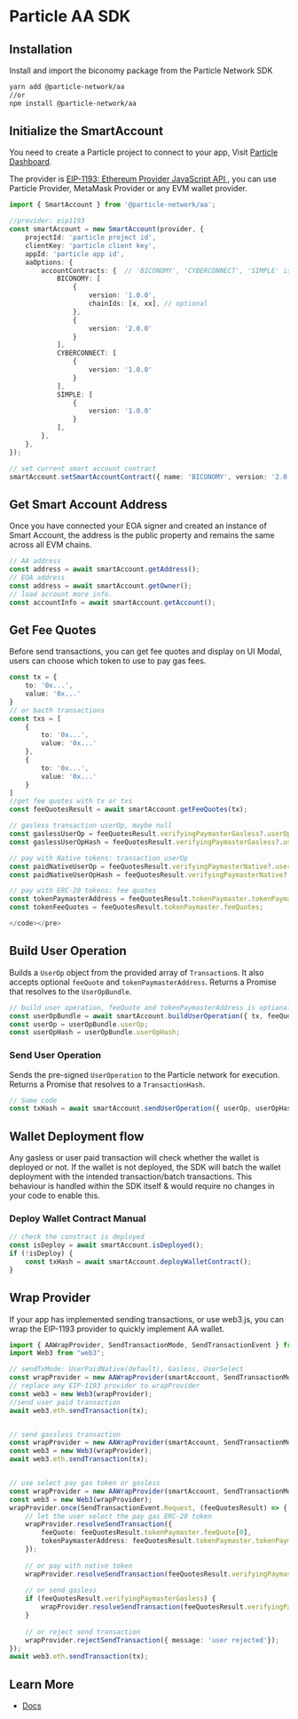 # Particle AA SDK

## Installation[​](https://docs.walletconnect.com/1.0/#getting-started) <a href="#getting-started" id="getting-started"></a>

Install and import the biconomy package from the Particle Network SDK

```sh
yarn add @particle-network/aa
//or
npm install @particle-network/aa
```


## Initialize the SmartAccount

You need to create a Particle project to connect to your app, Visit [Particle Dashboard](https://dashboard.particle.network).

The provider is [EIP-1193: Ethereum Provider JavaScript API ](https://eips.ethereum.org/EIPS/eip-1193), you can use Particle Provider, MetaMask Provider or any EVM wallet provider.

```typescript
import { SmartAccount } from '@particle-network/aa';

//provider: eip1193
const smartAccount = new SmartAccount(provider, {
    projectId: 'particle project id',
    clientKey: 'particle client key',
    appId: 'particle app id',
    aaOptions: {
        accountContracts: {  // 'BICONOMY', 'CYBERCONNECT', 'SIMPLE' is supported now.
            BICONOMY: [
                {
                    version: '1.0.0',
                    chainIds: [x, xx], // optional
                },
                {
                    version: '2.0.0'
                }
            ],
            CYBERCONNECT: [
                {
                    version: '1.0.0'
                }
            ],
            SIMPLE: [
                {
                    version: '1.0.0'
                }
            ],
        },
    },
});

// set current smart account contract
smartAccount.setSmartAccountContract({ name: 'BICONOMY', version: '2.0.0' });

```

## Get Smart Account Address

Once you have connected your EOA signer and created an instance of Smart Account, the address is the public property and remains the same across all EVM chains.

```typescript
// AA address
const address = await smartAccount.getAddress();
// EOA address
const address = await smartAccount.getOwner();
// load account more info.
const accountInfo = await smartAccount.getAccount();
```

## Get Fee Quotes

Before send transactions, you can get fee quotes and display on UI Modal, users can choose which token to use to pay gas fees.

```typescript
const tx = {
    to: '0x...',
    value: '0x...'
}
// or bacth transactions
const txs = [
    {
        to: '0x...',
        value: '0x...'
    },
    {
        to: '0x...',
        value: '0x...'
    }
]
//get fee quotes with tx or txs
const feeQuotesResult = await smartAccount.getFeeQuotes(tx);

// gasless transaction userOp, maybe null
const gaslessUserOp = feeQuotesResult.verifyingPaymasterGasless?.userOp;
const gaslessUserOpHash = feeQuotesResult.verifyingPaymasterGasless?.userOpHash;

// pay with Native tokens: transaction userOp
const paidNativeUserOp = feeQuotesResult.verifyingPaymasterNative?.userOp;
const paidNativeUserOpHash = feeQuotesResult.verifyingPaymasterNative?.userOpHash;

// pay with ERC-20 tokens: fee quotes
const tokenPaymasterAddress = feeQuotesResult.tokenPaymaster.tokenPaymasterAddress;
const tokenFeeQuotes = feeQuotesResult.tokenPaymaster.feeQuotes;

</code></pre>
```

## Build User Operation

Builds a `UserOp` object from the provided array of `Transaction`s. It also accepts optional `feeQuote` and `tokenPaymasterAddress`. Returns a Promise that resolves to the `UserOpBundle`.

```typescript
// build user operation, feeQuote and tokenPaymasterAddress is optional.
const userOpBundle = await smartAccount.buildUserOperation({ tx, feeQuote, tokenPaymasterAddress })
const userOp = userOpBundle.userOp;
const userOpHash = userOpBundle.userOpHash;

```

### Send User Operation

Sends the pre-signed `UserOperation` to the Particle network for execution. Returns a Promise that resolves to a `TransactionHash`.

```typescript
// Some code
const txHash = await smartAccount.sendUserOperation({ userOp, userOpHash });
```

## Wallet Deployment flow

Any gasless or user paid transaction will check whether the wallet is deployed or not. If the wallet is not deployed, the SDK will batch the wallet deployment with the intended transaction/batch transactions. This behaviour is handled within the SDK itself & would require no changes in your code to enable this.

### Deploy Wallet Contract Manual

```typescript
// check the constract is deployed
const isDeploy = await smartAccount.isDeployed();
if (!isDeploy) {
    const txHash = await smartAccount.deployWalletContract();
}
```

## Wrap Provider

If your app has implemented sending transactions, or use web3.js, you can wrap the EIP-1193 provider to quickly implement AA wallet.

```typescript
import { AAWrapProvider, SendTransactionMode, SendTransactionEvent } from '@particle-network/aa';
import Web3 from "web3";

// sendTxMode: UserPaidNative(default), Gasless, UserSelect
const wrapProvider = new AAWrapProvider(smartAccount, SendTransactionMode.UserPaidNative);
// replace any EIP-1193 provider to wrapProvider
const web3 = new Web3(wrapProvider);
//send user paid transaction
await web3.eth.sendTransaction(tx);


// send gassless transaction
const wrapProvider = new AAWrapProvider(smartAccount, SendTransactionMode.Gasless);
const web3 = new Web3(wrapProvider);
await web3.eth.sendTransaction(tx);


// use select pay gas token or gasless
const wrapProvider = new AAWrapProvider(smartAccount, SendTransactionMode.UserSelect);
const web3 = new Web3(wrapProvider);
wrapProvider.once(SendTransactionEvent.Request, (feeQuotesResult) => {
    // let the user select the pay gas ERC-20 token
    wrapProvider.resolveSendTransaction({
        feeQuote: feeQuotesResult.tokenPaymaster.feeQuote[0],
        tokenPaymasterAddress: feeQuotesResult.tokenPaymaster.tokenPaymasterAddress
    });
    
    // or pay with native token
    wrapProvider.resolveSendTransaction(feeQuotesResult.verifyingPaymasterNative);
    
    // or send gasless
    if (feeQuotesResult.verifyingPaymasterGasless) {
        wrapProvider.resolveSendTransaction(feeQuotesResult.verifyingPaymasterGasless);
    }
      
    // or reject send transaction
    wrapProvider.rejectSendTransaction({ message: 'user rejected'});
});
await web3.eth.sendTransaction(tx);

```

## Learn More

* [Docs](https://developers.particle.network/api-reference/aa/introduction)
